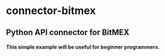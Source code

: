 # connector-bitmex
## Python API connector for BitMEX
#### This simple example will be useful for beginner programmers.
